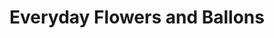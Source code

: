 ---
title: "Everyday Flowers and Ballons"
url: /redwood-city/everyday-flowers-and-ballons/
shop: florist
---